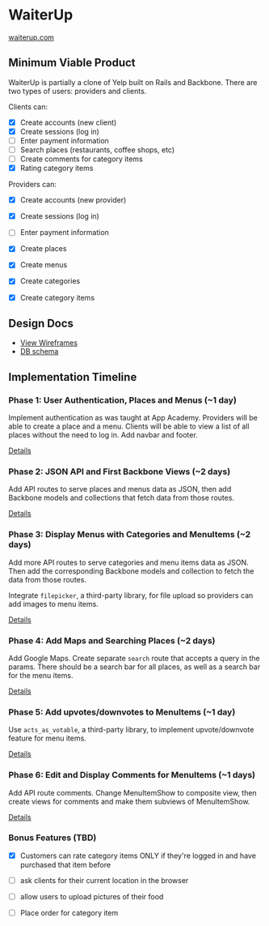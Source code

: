 # WaiterUp

[waiterup.com](http://waiterup.com/)

## Minimum Viable Product

WaiterUp is partially a clone of Yelp built on Rails and Backbone. There are two types of users: providers and clients.

Clients can:

- [x] Create accounts (new client)
- [x] Create sessions (log in)
- [ ] Enter payment information
- [ ] Search places (restaurants, coffee shops, etc)
- [ ] Create comments for category items
- [x] Rating category items

Providers can:

- [x] Create accounts (new provider)
- [x] Create sessions (log in)
- [ ] Enter payment information
- [x] Create places
- [x] Create menus
- [x] Create categories
- [x] Create category items


## Design Docs
* [View Wireframes][views]
* [DB schema][schema]

[views]: ./docs/views.md
[schema]: ./docs/schema.md

## Implementation Timeline

### Phase 1: User Authentication, Places and Menus (~1 day)
Implement authentication as was taught at App Academy. Providers will be able to create a place and a menu. Clients will be able to view a list of all places without the need to log in. Add navbar and footer.

[Details][phase-one]

### Phase 2: JSON API and First Backbone Views (~2 days)
Add API routes to serve places and menus data as JSON, then add Backbone models and collections that fetch data from those routes.

[Details][phase-two]

### Phase 3: Display Menus with Categories and MenuItems (~2 days)
Add more API routes to serve categories and menu items data as JSON. Then add the corresponding Backbone models and collection to fetch the data from those routes.

Integrate `filepicker`, a third-party library, for file upload so providers can add images to menu items.

[Details][phase-three]

### Phase 4: Add Maps and Searching Places (~2 days)
Add Google Maps. Create separate `search` route that accepts a query in the params. There should be a search bar for all places, as well as a search bar for the menu items.

[Details][phase-five]

### Phase 5: Add upvotes/downvotes to MenuItems (~1 day)
Use `acts_as_votable`, a third-party library, to implement upvote/downvote feature for menu items.

[Details][phase-six]

### Phase 6: Edit and Display Comments for MenuItems (~1 days)
Add API route comments. Change MenuItemShow to composite view, then create views for comments and make them subviews of MenuItemShow.

[Details][phase-four]

### Bonus Features (TBD)
- [x] Customers can rate category items ONLY if they're logged in and have purchased that item before
- [ ] ask clients for their current location in the browser
- [ ] allow users to upload pictures of their food
- [ ] Place order for category item



[phase-one]: ./docs/phases/phase1.md
[phase-two]: ./docs/phases/phase2.md
[phase-three]: ./docs/phases/phase3.md
[phase-four]: ./docs/phases/phase4.md
[phase-five]: ./docs/phases/phase5.md
[phase-six]: ./docs/phases/phase6.md
